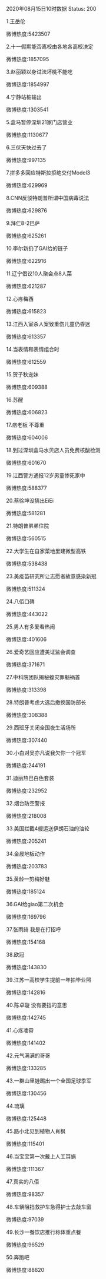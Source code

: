 2020年08月15日10时数据
Status: 200

1.王岳伦

微博热度:5423507

2.十一假期能否离校由各地各高校决定

微博热度:1857095

3.赵丽颖以身试法坏桃不能吃

微博热度:1854997

4.宁静站桩输出

微博热度:1303541

5.盒马暂停深圳21家门店营业

微博热度:1130677

6.三伏天快过去了

微博热度:997135

7.拼多多回应特斯拉拒绝交付Model3

微博热度:629969

8.CNN反驳特朗普所谓中国病毒说法

微博热度:629876

9.拜仁8-2巴萨

微博热度:625261

10.李尔新扔了GAI给的链子

微博热度:622916

11.辽宁倡议10人聚会点8人菜

微博热度:621287

12.心疼梅西

微博热度:615823

13.江西入室杀人案致重伤儿童仍昏迷

微博热度:613357

14.当表情和表情组合时

微博热度:612559

15.贺子秋宠妹

微博热度:609388

16.苏醒

微博热度:606823

17.痞老板 不尊重

微博热度:604006

18.到过深圳盒马水贝店人员免费核酸检测

微博热度:601670

19.江西警方通报12岁男童惨死家中

微博热度:588377

20.蔡徐坤没猜出EiEi

微博热度:581281

21.特朗普弟弟住院

微博热度:560515

22.大学生在自家菜地里建微型高铁

微博热度:538438

23.美疫苗研究所让志愿者故意感染新冠

微博热度:511324

24.八佰口碑

微博热度:443022

25.男人有多爱看热闹

微博热度:401606

26.爱奇艺回应遭美证监会调查

微博热度:371671

27.中科院团队揭秘蝗灾罪魁祸首

微博热度:313398

28.特朗普考虑大选后撤换国防部长

微博热度:308388

29.西班牙关闭全国夜生活场所

微博热度:307440

30.小白对吴亦凡说我欠你一个冠军

微博热度:244191

31.迪丽热巴白色套装

微博热度:232952

32.烟台防空警报

微博热度:218008

33.美国拦截4艘运送伊朗石油的油轮

微博热度:205241

34.金晨地板动作

微博热度:203783

35.黄龄一剪梅好魅

微博热度:185124

36.GAI给giao第二次机会

微博热度:169796

37.张雨绮 我是在打招呼

微博热度:154168

38.欧冠

微博热度:143830

39.江苏一高校学生提前一年拍毕业照

微博热度:142816

40.陈卓璇 没有要挡的意思

微博热度:142745

41.心疼凌霄

微博热度:141402

42.元气满满的哥哥

微博热度:133285

43.一群山里娃踢出一个全国足球季军

微博热度:130456

44.琉璃

微博热度:125448

45.路小北见到植物人肖枫

微博热度:115401

46.当宝宝第一次戴上人工耳蜗

微博热度:111367

47.真实的八佰

微博热度:98357

48.车辆阻挡救护车急得护士去敲车窗

微博热度:97039

49.长沙一餐饮店推行称体重点餐

微博热度:96529

50.奔跑吧

微博热度:88620

